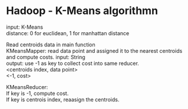 # Hadoop - K-Means algorithmn

input: K-Means <in> <out> <init> <distance type> <K> <MaxIter>  
distance: 0 for euclidean, 1 for manhattan distance  

Read centroids data in main function   
KMeansMapper: read data point and assigned it to the nearest centroids and compute costs.
input: String  
output: use -1 as key to collect cost into same reducer.  
<centroids index, data point>  
<-1, cost>  

KMeansReducer:   
If key is -1, compute cost.  
If key is centrois index, reaasign the centroids.  






